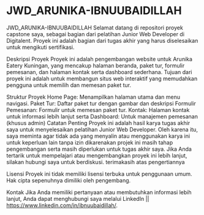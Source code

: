 # JWD_ARUNIKA-IBNUUBAIDILLAH
JWD_ARUNIKA-IBNUUBAIDILLAH
Selamat datang di repositori proyek capstone saya, sebagai bagian dari pelatihan Junior Web Developer di Digitalent. Proyek ini adalah bagian dari tugas akhir yang harus diselesaikan untuk mengikuti sertifikasi.

Deskripsi Proyek
Proyek ini adalah pengembangan website untuk Arunika Eatery Kuningan, yang mencakup halaman beranda, paket tur, formulir pemesanan, dan halaman kontak serta dashboard sederhana. Tujuan dari proyek ini adalah untuk membangun situs web interaktif yang memudahkan pengguna untuk memilih dan memesan paket tur.

Struktur Proyek
Home Page: Menampilkan halaman utama dan menu navigasi.
Paket Tur: Daftar paket tur dengan gambar dan deskripsi
Formulir Pemesanan: Formulir untuk memesan paket tur.
Kontak: Halaman kontak untuk informasi lebih lanjut serta
Dashboard: Untuk manajemen pemesanan (khusus admin)
Catatan Penting
Proyek ini adalah hasil karya tugas akhir saya untuk menyelesaikan pelatihan Junior Web Developer. Oleh karena itu, saya meminta agar tidak ada yang menyalin atau menggunakan karya ini untuk keperluan lain tanpa izin dikarenakan projek ini masih tahap pengembangan serta masih diperlukan untuk tugas akhir saya. Jika Anda tertarik untuk mempelajari atau mengembangkan proyek ini lebih lanjut, silakan hubungi saya untuk berdiskusi. terimakasih atas pengertiannya

Lisensi
Proyek ini tidak memiliki lisensi terbuka untuk penggunaan umum. Hak cipta sepenuhnya dimiliki oleh pengembang.

Kontak
Jika Anda memiliki pertanyaan atau membutuhkan informasi lebih lanjut, Anda dapat menghubungi saya melalui LinkedIn || https://www.linkedin.com/in/ibnuubaidillah/.
